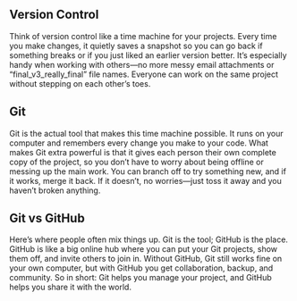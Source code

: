 ## Version Control

Think of version control like a time machine for your projects. Every time you make changes, it quietly saves a snapshot so you can go back if something breaks or if you just liked an earlier version better. It’s especially handy when working with others—no more messy email attachments or “final_v3_really_final” file names. Everyone can work on the same project without stepping on each other’s toes.

## Git

Git is the actual tool that makes this time machine possible. It runs on your computer and remembers every change you make to your code. What makes Git extra powerful is that it gives each person their own complete copy of the project, so you don’t have to worry about being offline or messing up the main work. You can branch off to try something new, and if it works, merge it back. If it doesn’t, no worries—just toss it away and you haven’t broken anything.

## Git vs GitHub

Here’s where people often mix things up. Git is the tool; GitHub is the place. GitHub is like a big online hub where you can put your Git projects, show them off, and invite others to join in. Without GitHub, Git still works fine on your own computer, but with GitHub you get collaboration, backup, and community. So in short: Git helps you manage your project, and GitHub helps you share it with the world.
